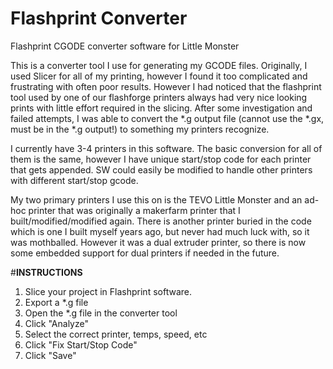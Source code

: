 # Flashprint Converter
 Flashprint CGODE converter software for Little Monster

This is a converter tool I use for generating my GCODE files.  Originally, I used Slicer for all of my printing, however I found it too complicated and frustrating with often poor results.  However I had noticed that the flashprint tool used by one of our flashforge printers always had very nice looking prints with little effort required in the slicing.  After some investigation and failed attempts, I was able to convert the *.g output file (cannot use the *.gx, must be in the *.g output!) to something my printers recognize.

I currently have 3-4 printers in this software.  The basic conversion for all of them is the same, however I have unique start/stop code for each printer that gets appended.  SW could easily be modified to handle other printers with different start/stop gcode.

My two primary printers I use this on is the TEVO Little Monster and an ad-hoc printer that was originally a makerfarm printer that I built/modified/modified again.  There is another printer buried in the code which is one I built myself years ago, but never had much luck with, so it was mothballed.  However it was a dual extruder printer, so there is now some embedded support for dual printers if needed in the future.

#**INSTRUCTIONS**
1. Slice your project in Flashprint software.
2. Export a *.g file
3. Open the *.g file in the converter tool
4. Click "Analyze"
5. Select the correct printer, temps, speed, etc
6. Click "Fix Start/Stop Code"
7. Click "Save"
